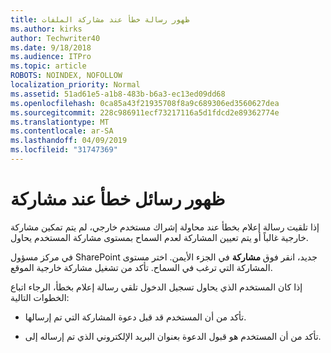 ```yaml
---
title: ظهور رسالة خطأ عند مشاركة الملفات
ms.author: kirks
author: Techwriter40
ms.date: 9/18/2018
ms.audience: ITPro
ms.topic: article
ROBOTS: NOINDEX, NOFOLLOW
localization_priority: Normal
ms.assetid: 51ad61e5-a1b8-483b-b6a3-ec13ed09dd68
ms.openlocfilehash: 0ca85a43f21935708f8a9c689306ed3560627dea
ms.sourcegitcommit: 228c986911ecf73217116a5d1fdcd2e89362774e
ms.translationtype: MT
ms.contentlocale: ar-SA
ms.lasthandoff: 04/09/2019
ms.locfileid: "31747369"
---
```

# <a name="error-messages-when-sharing"></a>ظهور رسائل خطأ عند مشاركة

إذا تلقيت رسالة إعلام بخطأ عند محاولة إشراك مستخدم خارجي، لم يتم تمكين مشاركة خارجية غالباً أو يتم تعيين المشاركة لعدم السماح بمستوى مشاركة المستخدم يحاول.
  
في مركز مسؤول SharePoint جديد، انقر فوق **مشاركة** في الجزء الأيمن. اختر مستوى المشاركة التي ترغب في السماح. تأكد من تشغيل مشاركة خارجية الموقع. 
  
إذا كان المستخدم الذي يحاول تسجيل الدخول تلقي رسالة إعلام بخطأ، الرجاء اتباع الخطوات التالية:
  
- تأكد من أن المستخدم قد قبل دعوة المشاركة التي تم إرسالها.
    
- تأكد من أن المستخدم هو قبول الدعوة بعنوان البريد الإلكتروني الذي تم إرساله إلى.
    

